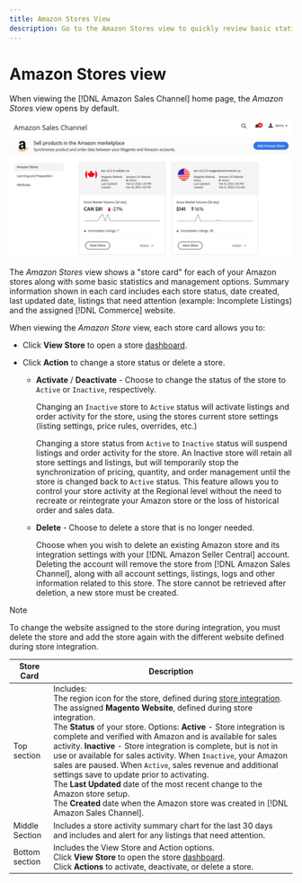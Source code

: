 ```yaml
---
title: Amazon Stores View
description: Go to the Amazon Stores view to quickly review basic statistics for each of your Amazon stores, and access management options. 
---
```


# Amazon Stores view

When viewing the [!DNL Amazon Sales Channel] home page, the _Amazon Stores_ view opens by default.

![Amazon Stores view](assets/amazon-sales-channel-home-tabs.png)

The _Amazon Stores_ view shows a "store card" for each of your Amazon stores along with some basic statistics and management options. Summary information shown in each card includes each store status, date created, last updated date, listings that need attention (example: Incomplete Listings) and the assigned [!DNL Commerce] website.

When viewing the _Amazon Store_ view, each store card allows you to:

- Click **View Store** to open a store [dashboard](./amazon-store-dashboard.md).

- Click **Action** to change a store status or delete a store.

  - **Activate** / **Deactivate** - Choose to change the status of the store to `Active` or `Inactive`, respectively.

      Changing an `Inactive` store to `Active` status will activate listings and order activity for the store, using the stores current store settings (listing settings, price rules, overrides, etc.)

      Changing a store status from `Active` to `Inactive` status will suspend listings and order activity for the store. An Inactive store will retain all store settings and listings, but will temporarily stop the synchronization of pricing, quantity, and order management until the store is changed back to `Active` status. This feature allows you to control your store activity at the Regional level without the need to recreate or reintegrate your Amazon store or the loss of historical order and sales data.

  - **Delete** - Choose to delete a store that is no longer needed.

      Choose when you wish to delete an existing Amazon store and its integration settings with your [!DNL Amazon Seller Central] account. Deleting the account will remove the store from [!DNL Amazon Sales Channel], along with all account settings, listings, logs and other information related to this store. The store cannot be retrieved after deletion, a new store must be created.

>[!NOTE]
>To change the website assigned to the store during integration, you must delete the store and add the store again with the different website defined during store integration.

|Store Card|Description|
|--- |--- |
|Top section|Includes: <br>The region icon for the store, defined during [store integration](./store-integration.md).<br> The assigned **Magento Website**, defined during store integration.<br>The **Status** of your store. Options: **Active** - Store integration is complete and verified with Amazon and is available for sales activity. **Inactive** - Store integration is complete, but is not in use or available for sales activity. When `Inactive`, your Amazon sales are paused. When `Active`, sales revenue and additional settings save to update prior to activating.<br>The **Last Updated** date of the most recent change to the Amazon store setup.<br>The **Created** date when the Amazon store was created in [!DNL Amazon Sales Channel].|
|Middle Section|Includes a store activity summary chart for the last 30 days and includes and alert for any listings that need attention.|
|Bottom section|Includes the View Store and Action options.<br>Click **View Store** to open the store [dashboard](./amazon-store-dashboard.md).<br> Click **Actions** to activate, deactivate, or delete a store.|
